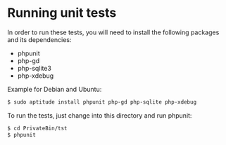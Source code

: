 Running unit tests
==================

In order to run these tests, you will need to install the following packages
and its dependencies:
* phpunit
* php-gd
* php-sqlite3
* php-xdebug

Example for Debian and Ubuntu:
```sh
$ sudo aptitude install phpunit php-gd php-sqlite php-xdebug
```

To run the tests, just change into this directory and run phpunit:
```sh
$ cd PrivateBin/tst
$ phpunit
```
